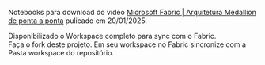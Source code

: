 Notebooks para download do vídeo [Microsoft Fabric | Arquitetura Medallion de ponta a ponta](https://youtu.be/4t7d41RyCt4) pulicado em 20/01/2025.  

Disponibilizado o Workspace completo para sync com o Fabric.   
Faça o fork deste projeto.
Em seu workspace no Fabric sincronize com a Pasta workspace do repositório.  
